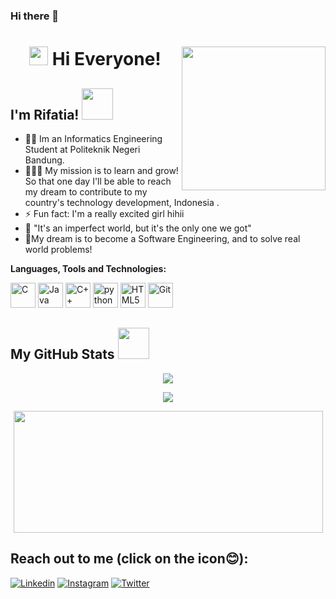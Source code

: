### Hi there 👋

<h1 align="center"><img src="https://media.giphy.com/media/pqStRjJyVEZDapW6EM/giphy.gif" width="30" />  Hi Everyone! 
<img align='right' src="https://media.giphy.com/media/hVCh2ImEWsBr9sXpW1/giphy.gif" width="230">
<h2> I'm Rifatia! <img src="https://media.giphy.com/media/Pk9ahjZGewoVWjfD4G/giphy.gif" width="50"></h2>
 
- 👩‍💻 Im an Informatics Engineering Student at Politeknik Negeri Bandung.
- 🏃🏻‍♀️ My mission is to learn and grow! So that one day I'll be able to reach my dream to contribute to my country's technology development, Indonesia .
- ⚡ Fun fact: I'm a really excited girl hihii
- 📝 "It's an imperfect world, but it's the only one we got"
- 🏁My dream is to become a Software Engineering, and to solve real world problems!</p>
 
 **Languages, Tools and Technologies:**
 
 
 <a href="https://en.wikipedia.org/wiki/C_(programming_language)" title="C"><img src="https://github.com/get-icon/geticon/raw/master/icons/c.svg" alt="C" width="40px"  height="40px"></a>
 <a href="https://www.java.com/" title="Java"><img src="https://github.com/get-icon/geticon/blob/master/icons/java.svg" alt="Java" width="40px"  height="40px"></a>
 <a href="https://isocpp.org/" title="C++"><img src="https://github.com/get-icon/geticon/raw/master/icons/c-plusplus.svg" alt="C++" width="40px" height="40px"></a>
 <a href="https://python.org/" title="python"><img src="https://github.com/get-icon/geticon/raw/master/icons/python.svg" alt="python" width="40px" height="40px"></a>
 <a href="https://www.w3.org/TR/html5/" title="HTML5"><img src="https://github.com/get-icon/geticon/raw/master/icons/html-5.svg" alt="HTML5" width="40px" height="40px"></a>
 <a href="https://git-scm.com/" title="Git"><img src="https://github.com/get-icon/geticon/raw/master/icons/git-icon.svg" alt="Git" width="40px" height="40px"></a>
 

 
 
 
 
 <h2>My GitHub Stats <img src="https://media.giphy.com/media/JUGcy1JHU2ubKnq3Ug/giphy.gif" width="50"> </h2>


<p align="center"> <img align="center" src="https://github-readme-stats.vercel.app/api?username=rifatiyay&show_icons=true" /></p>

<p align="center"><img align="center" src="https://github-readme-streak-stats.herokuapp.com/?user=rifatiyay&show_icons=true" /></p>

<p align="center"><img align="center" src="https://github-readme-stats.vercel.app/api/top-langs/?username=rifatiyay&show_icons=true&layout=compact&langs_count=8" width="495px" height="195px" /></p>



<h2> Reach out to me (click on the icon😊): </h2>
<a href="https://www.linkedin.com/in/rifatia-yumna-salma-941ba8207/" title="Linkedin"><img src="https://img.shields.io/badge/LinkedIn-0077B5?style=for-the-badge&logo=linkedin&logoColor=white" alt="Linkedin"></a>
<a href="https://www.instagram.com/rifatiyay/" title="Instagram"><img src="https://img.shields.io/badge/Instagram-E4405F?style=for-the-badge&logo=instagram&logoColor=white" alt="Instagram"></a>
<a href="https://twitter.com/rifatiyay" title="Twitter"><img src="https://img.shields.io/badge/Twitter-1DA1F2?style=for-the-badge&logo=twitter&logoColor=white" alt="Twitter"></a>



